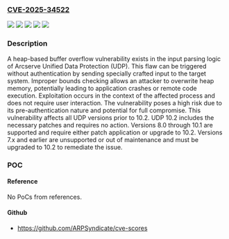 ### [CVE-2025-34522](https://cve.mitre.org/cgi-bin/cvename.cgi?name=CVE-2025-34522)
![](https://img.shields.io/static/v1?label=Product&message=Unified%20Data%20Protection%20(UDP)&color=blue)
![](https://img.shields.io/static/v1?label=Version&message=&color=brightgreen)
![](https://img.shields.io/static/v1?label=Version&message=*%20&color=brightgreen)
![](https://img.shields.io/static/v1?label=Version&message=8.0%20&color=brightgreen)
![](https://img.shields.io/static/v1?label=Vulnerability&message=CWE-122%20Heap-based%20Buffer%20Overflow&color=brightgreen)

### Description

A heap-based buffer overflow vulnerability exists in the input parsing logic of Arcserve Unified Data Protection (UDP). This flaw can be triggered without authentication by sending specially crafted input to the target system. Improper bounds checking allows an attacker to overwrite heap memory, potentially leading to application crashes or remote code execution. Exploitation occurs in the context of the affected process and does not require user interaction. The vulnerability poses a high risk due to its pre-authentication nature and potential for full compromise. This vulnerability affects all UDP versions prior to 10.2. UDP 10.2 includes the necessary patches and requires no action. Versions 8.0 through 10.1 are supported and require either patch application or upgrade to 10.2. Versions 7.x and earlier are unsupported or out of maintenance and must be upgraded to 10.2 to remediate the issue.

### POC

#### Reference
No PoCs from references.

#### Github
- https://github.com/ARPSyndicate/cve-scores

